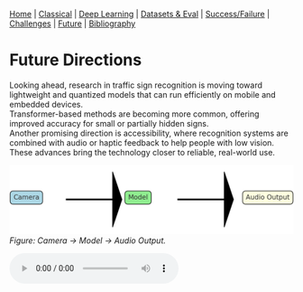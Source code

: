 [Home](index.md) | [Classical](classical.md) | [Deep Learning](deep-learning.md) | [Datasets & Eval](datasets.md) | [Success/Failure](successes-failures.md) | [Challenges](challenges.md) | [Future](future.md) | [Bibliography](bibliography.md)

# Future Directions

Looking ahead, research in traffic sign recognition is moving toward lightweight and quantized models that can run efficiently on mobile and embedded devices.  
Transformer-based methods are becoming more common, offering improved accuracy for small or partially hidden signs.  
Another promising direction is accessibility, where recognition systems are combined with audio or haptic feedback to help people with low vision.  
These advances bring the technology closer to reliable, real-world use.

![Future Flow](assets/images/future-flow.png)  
*Figure: Camera → Model → Audio Output.*

<audio controls src="assets/audio/future.mp3">Your browser does not support audio.</audio>
